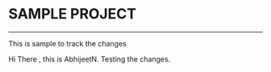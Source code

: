 # SAMPLE PROJECT
------------------

This is sample to track the changes

Hi There , this is AbhijeetN. Testing the changes. 
